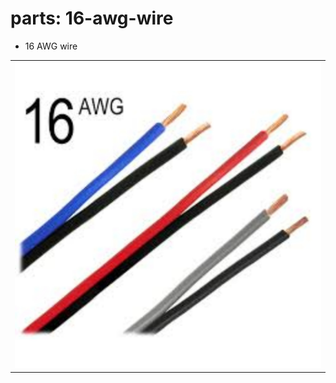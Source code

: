 # parts: 16-awg-wire

- 16 AWG wire

|   |
| --- |
| ![image](https://github.com/kamangir/assets2/raw/main/bluer-sbc/parts/16-awg-wire.jpeg?raw=true) |
